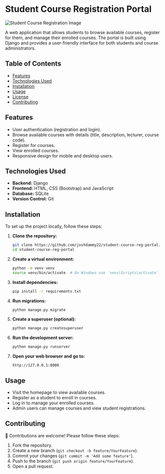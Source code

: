 # Student Course Registration Portal

![Student Course Registration Image](images/course-image.png)


A web application that allows students to browse available courses, register for them, and manage their enrolled courses. The portal is built using Django and provides a user-friendly interface for both students and course administrators.

## Table of Contents

- [Features](#features)
- [Technologies Used](#technologies-used)
- [Installation](#installation)
- [Usage](#usage)
- [License](#license)
- [Contributing](#contributing)

## Features

- User authentication (registration and login).
- Browse available courses with details (title, description, lecturer, course code).
- Register for courses.
- View enrolled courses.
- Responsive design for mobile and desktop users.

## Technologies Used

- **Backend:** Django
- **Frontend:** HTML, CSS (Bootstrap) and JavaScript
- **Database:** SQLite 
- **Version Control:** Git


## Installation

To set up the project locally, follow these steps:

1. **Clone the repository:**

   ```bash
   git clone https://github.com/joshdammy22/student-course-reg-portal.git
   cd student-course-reg-portal
   ```

2. **Create a virtual environment:**

   ```bash
   python -m venv venv
   source venv/bin/activate  # On Windows use `venv\Scripts\activate`
   ```

3. **Install dependencies:**

   ```bash
   pip install -r requirements.txt
   ```

4. **Run migrations:**

   ```bash
   python manage.py migrate
   ```

5. **Create a superuser (optional):**

   ```bash
   python manage.py createsuperuser
   ```

6. **Run the development server:**

   ```bash
   python manage.py runserver
   ```

7. **Open your web browser and go to:**

   ```
   http://127.0.0.1:8000
   ```

## Usage

- Visit the homepage to view available courses.
- Register as a student to enroll in courses.
- Log in to manage your enrolled courses.
- Admin users can manage courses and view student registrations.


## Contributing
🤝
Contributions are welcome! Please follow these steps:

1. Fork the repository.
2. Create a new branch (`git checkout -b feature/YourFeature`).
3. Commit your changes (`git commit -m 'Add some feature'`).
4. Push to the branch (`git push origin feature/YourFeature`).
5. Open a pull request.

